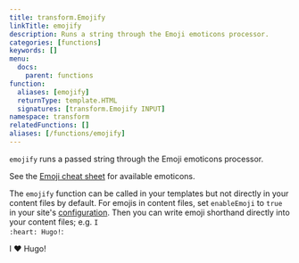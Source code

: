 ```yaml
---
title: transform.Emojify 
linkTitle: emojify
description: Runs a string through the Emoji emoticons processor.
categories: [functions]
keywords: []
menu:
  docs:
    parent: functions
function:
  aliases: [emojify]
  returnType: template.HTML
  signatures: [transform.Emojify INPUT]
namespace: transform
relatedFunctions: []
aliases: [/functions/emojify]
---
```


`emojify` runs a passed string through the Emoji emoticons processor.

See the [Emoji cheat sheet][emojis] for available emoticons.

The `emojify` function can be called in your templates but not directly in your content files by default. For emojis in content files, set `enableEmoji` to `true` in your site's [configuration]. Then you can write emoji shorthand directly into your content files; e.g. <code>I :</code><code>heart</code><code>: Hugo!</code>:

I :heart: Hugo!


[configuration]: /getting-started/configuration/
[emojis]: https://www.webfx.com/tools/emoji-cheat-sheet/
[sc]: /templates/shortcode-templates/
[scsource]: https://github.com/gohugoio/hugo/tree/master/docs/layouts/shortcodes
